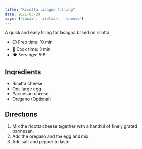 ```yaml
---
title: "Ricotta lasagna filling"
date: 2021-03-24
tags: ['basic', 'italian', 'cheese']
---
```


A quick and easy filling for lasagna based on ricotta

- ⏲️ Prep time: 10 min
- 🍳 Cook time: 0 min
- 🍽️ Servings: 5-6

## Ingredients

- Ricotta cheese
- One large egg
- Parmesan cheese
- Oregano (Optional)

## Directions

1. Mix the ricotta cheese together with a handful of finely grated parmesan.
2. Add the oregano and the egg and mix.
3. Add salt and pepper to taste.
